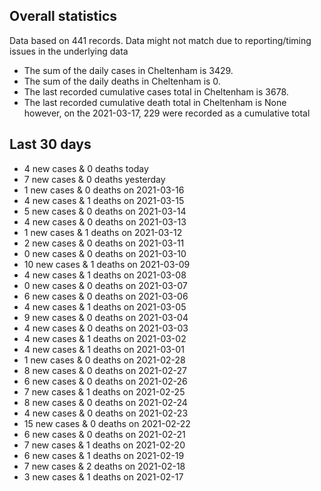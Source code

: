 <!-- summary_marker starts -->
## Overall statistics

 Data based on 441 records. Data might not match due to reporting/timing issues in the underlying data

- The sum of the daily cases in Cheltenham is 3429.
- The sum of the daily deaths in Cheltenham is 0.
- The last recorded cumulative cases total in Cheltenham is 3678.
- The last recorded cumulative death total in Cheltenham is None however, on the 2021-03-17, 229 were recorded as a cumulative total

## Last 30 days

- 4 new cases & 0 deaths today
- 7 new cases & 0 deaths yesterday
- 1 new cases & 0 deaths on 2021-03-16
- 4 new cases & 1 deaths on 2021-03-15
- 5 new cases & 0 deaths on 2021-03-14
- 4 new cases & 0 deaths on 2021-03-13
- 1 new cases & 1 deaths on 2021-03-12
- 2 new cases & 0 deaths on 2021-03-11
- 0 new cases & 0 deaths on 2021-03-10
- 10 new cases & 1 deaths on 2021-03-09
- 4 new cases & 1 deaths on 2021-03-08
- 0 new cases & 0 deaths on 2021-03-07
- 6 new cases & 0 deaths on 2021-03-06
- 4 new cases & 1 deaths on 2021-03-05
- 9 new cases & 0 deaths on 2021-03-04
- 4 new cases & 0 deaths on 2021-03-03
- 4 new cases & 1 deaths on 2021-03-02
- 4 new cases & 1 deaths on 2021-03-01
- 1 new cases & 0 deaths on 2021-02-28
- 8 new cases & 0 deaths on 2021-02-27
- 6 new cases & 0 deaths on 2021-02-26
- 7 new cases & 1 deaths on 2021-02-25
- 8 new cases & 0 deaths on 2021-02-24
- 4 new cases & 0 deaths on 2021-02-23
- 15 new cases & 0 deaths on 2021-02-22
- 6 new cases & 0 deaths on 2021-02-21
- 7 new cases & 1 deaths on 2021-02-20
- 6 new cases & 1 deaths on 2021-02-19
- 7 new cases & 2 deaths on 2021-02-18
- 3 new cases & 1 deaths on 2021-02-17

<!-- summary_marker ends -->
